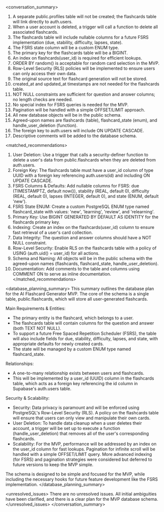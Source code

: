 <conversation_summary>
  <decisions>
   1. A separate public.profiles table will not be created; the flashcards table will link directly to auth.users.
   3. When a user account is deleted, a trigger will call a function to delete all associated flashcards.
   4. The flashcards table will include nullable columns for a future FSRS implementation (due, stability, difficulty, lapses, state).
   5. The FSRS state column will be a custom ENUM type.
   6. The primary key for the flashcards table will be a BIGINT.
   7. An index on flashcards(user_id) is required for efficient lookups.
   8. ORDER BY random() is acceptable for random card selection in the MVP.
   9. Row-Level Security (RLS) policies will be implemented to ensure users can only access their own data.
   10. The original source text for flashcard generation will not be stored.
   11. created_at and updated_at timestamps are not needed for the flashcards table.
   12. NOT NULL constraints are sufficient for question and answer columns; no length checks are needed.
   13. No special index for FSRS queries is needed for the MVP.
   14. Pagination will be handled with a simple OFFSET/LIMIT approach.
   15. All new database objects will be in the public schema.
   16. Agreed-upon names are flashcards (table), flashcard_state (enum), and handle_user_deletion (function).
   17. The foreign key to auth.users will include ON UPDATE CASCADE.
   18. Descriptive comments will be added to the database schema.
  </decisions>

  <matched_recommendations>
   1. User Deletion: Use a trigger that calls a security-definer function to delete a user's data from public.flashcards when they are deleted from auth.users.
   2. Foreign Key: The flashcards table must have a user_id column of type UUID with a foreign key referencing auth.users(id) and including ON UPDATE CASCADE.
   3. FSRS Columns & Defaults: Add nullable columns for FSRS: due (TIMESTAMPTZ, default now()), stability (REAL, default 0), difficulty (REAL, default 0), lapses (INTEGER, default 0), and state (ENUM, default 'new').
   4. FSRS State ENUM: Create a custom PostgreSQL ENUM type named flashcard_state with values: 'new', 'learning', 'review', and 'relearning'.
   5. Primary Key: Use BIGINT GENERATED BY DEFAULT AS IDENTITY for the flashcards primary key.
   6. Indexing: Create an index on the flashcards(user_id) column to ensure fast retrieval of a user's card collection.
   7. Data Integrity: The question and answer columns should have a NOT NULL constraint.
   8. Row-Level Security: Enable RLS on the flashcards table with a policy of USING (auth.uid() = user_id) for all actions.
   9. Schema and Naming: All objects will be in the public schema with the agreed-upon names (flashcards, flashcard_state, handle_user_deletion).
   10. Documentation: Add comments to the table and columns using COMMENT ON to serve as inline documentation.
  </matched_recommendations>

  <database_planning_summary>
  This summary outlines the database plan for the AI Flashcard Generator MVP. The core of the schema is a single table, public.flashcards, which will store all user-generated flashcards.

  Main Requirements & Entities:
   - The primary entity is the flashcard, which belongs to a user.
   - The flashcards table will contain columns for the question and answer (both TEXT NOT NULL).
   - To support a future Free Spaced Repetition Scheduler (FSRS), the table will also include fields for due, stability, difficulty, lapses, and state, with appropriate defaults for newly created cards.
   - The state will be managed by a custom ENUM type named flashcard_state.

  Relationships:
   - A one-to-many relationship exists between users and flashcards.
   - This will be implemented by a user_id (UUID) column in the flashcards table, which acts as a foreign key referencing the id column in Supabase's auth.users table.

  Security & Scalability:
   - Security: Data privacy is paramount and will be enforced using PostgreSQL's Row-Level Security (RLS). A policy on the flashcards table will ensure that users can only view and manipulate their own cards.
   - User Deletion: To handle data cleanup when a user deletes their account, a trigger will be set up to execute a function (handle_user_deletion) that removes all of the user's corresponding flashcards.
   - Scalability: For the MVP, performance will be addressed by an index on the user_id column for fast lookups. Pagination for infinite scroll will be handled with a simple OFFSET/LIMIT query. More advanced indexing (for FSRS) 
     and pagination strategies were considered but deferred to future versions to keep the MVP simple.

  The schema is designed to be simple and focused for the MVP, while including the necessary hooks for future feature development like the FSRS implementation.
  </database_planning_summary>

  <unresolved_issues>
  There are no unresolved issues. All initial ambiguities have been clarified, and there is a clear plan for the MVP database schema.
  </unresolved_issues>
  </conversation_summary>
